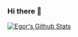 ### Hi there 👋

[![Egor's Github Stats](https://github-readme-stats.vercel.app/api?username=egorkapot)](https://github.com/anuraghazra/github-readme-stats)
